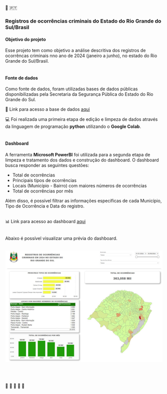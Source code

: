 :small_blue_diamond: 🇵🇹
### Registros de ocorrências criminais do Estado do Rio Grande do Sul/Brasil<br>

#### Objetivo do projeto

Esse projeto tem como objetivo a análise descritiva dos registros de ocorrêncas criminais nno ano de 2024 (janeiro a junho), no estado do Rio Grande do Sul/Brasil.<br><br>

#### Fonte de dados

Como fonte de dados, foram utilizadas bases de dados públicas disponibilizadas pela Secretaria da Segurança Pública do Estado do Rio Grande do Sul.

:file_folder: Link para acesso a base de dados [aqui](https://ssp.rs.gov.br/dados-abertos)

:computer: Foi realizada uma primeira etapa de edição e limpeza de dados através da linguagem de programação <strong>python</strong> utilizando o <strong>Google Colab</strong>.
<br>
<br>

#### Dashboard
A ferramenta <strong>Microsoft PowerBI</strong> foi utilizada para a segunda etapa de limpeza e tratamento dos dados e construção do dashboard.
O dashboard busca responder as seguintes questões:
<ul>
  <li> Total de ocorrências</li>
  <li> Principais tipos de ocorrências</li>
  <li> Locais (Município - Bairro) com maiores números de ocorrências</li>
  <li> Total de ocorrências por mês</li>
</ul>
Além disso, é possível filtrar as informações específicas de cada Município, Tipo de Ocorrência e Data do registro.<br><br>

:bar_chart: Link para acesso ao dashboard [aqui](https://app.powerbi.com/view?r=eyJrIjoiMzdjNTVlZDctNTk1ZS00YjBjLWFiYmMtODIzNTBjMTYwMjdhIiwidCI6IjA3M2ZmOGM0LWExZDEtNDNiYi1iODNmLWQyNTQ0YmMzODZiMCIsImMiOjh9)<br><br>

Abaixo é possível visualizar uma prévia do dashboard. <br><br>

![foto](/dashboard.JPG)
</br></br></br></br>

:small_blue_diamond: :small_blue_diamond: :small_blue_diamond: :small_blue_diamond: :small_blue_diamond:
